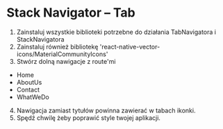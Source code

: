 # Stack Navigator – Tab

1. Zainstaluj wszystkie biblioteki potrzebne do działania TabNavigatora i StackNavigatora
2. Zainstaluj również bibliotekę 'react-native-vector-icons/MaterialCommunityIcons'
3. Stwórz dolną nawigacje z route'mi
- Home
- AboutUs
- Contact
- WhatWeDo
4. Nawigacja zamiast tytułów powinna zawierać w tabach ikonki.
5. Spędź chwilę żeby poprawić style twojej aplikacji.

